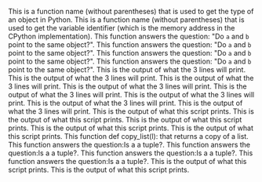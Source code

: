 This is a function name (without parentheses) that is used to get the type of an object in Python.
This is a function name (without parentheses) that is used to get the variable identifier (which is the memory address in the CPython implementation).
This function answers the question: "Do `a` and `b` point to the same object?".
This function answers the question: "Do `a` and `b` point to the same object?".
This function answers the question: "Do `a` and `b` point to the same object?".
This function answers the question: "Do `a` and `b` point to the same object?".
This is the output of what the 3 lines will print.
This is the output of what the 3 lines will print.
This is the output of what the 3 lines will print.
This is the output of what the 3 lines will print.
This is the output of what the 3 lines will print.
This is the output of what the 3 lines will print.
This is the output of what the 3 lines will print.
This is the output of what the 3 lines will print. 
This is the output of what this script prints.
This is the output of what this script prints.
This is the output of what this script prints.
This is the output of what this script prints.
This is the output of what this script prints.
This function def copy_list(l): that returns a copy of a list.
This function answers the question:Is a a tuple?.
This function answers the question:Is a a tuple?.
This function answers the question:Is a a tuple?.
This function answers the question:Is a a tuple?.
This is the output of what this script prints.
This is the output of what this script prints.
